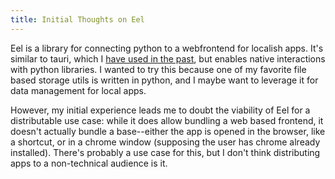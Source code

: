 ```yaml
---
title: Initial Thoughts on Eel
---
```


Eel is a library for connecting python to a webfrontend for localish apps. It's similar to tauri, which I [have used in the past](../1720816319), but enables native interactions with python libraries. I wanted to try this because one of my favorite file based storage utils is written in python, and I maybe want to leverage it for data management for local apps.

However, my initial experience leads me to doubt the viability of Eel for a distributable use case: while it does allow bundling a web based frontend, it doesn't actually bundle a base--either the app is opened in the browser, like a shortcut, or in a chrome window (supposing the user has chrome already installed). There's probably a use case for this, but I don't think distributing apps to a non-technical audience is it.
